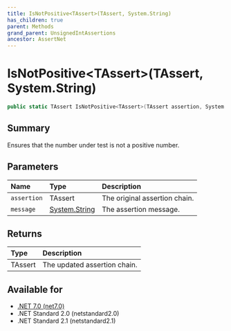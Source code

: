 ```yaml
---
title: IsNotPositive<TAssert>(TAssert, System.String)
has_children: true
parent: Methods
grand_parent: UnsignedIntAssertions
ancestor: AssertNet
---
```

# IsNotPositive&lt;TAssert&gt;(TAssert, System.String)

```csharp
public static TAssert IsNotPositive<TAssert>(TAssert assertion, System.String message);
```

## Summary
Ensures that the number under test is not a positive number.

## Parameters
|Name|Type|Description|
|:-|:-|:-|
|`assertion`|TAssert|The original assertion chain.|
|`message`|[System.String](https://learn.microsoft.com/en-us/dotnet/api/system.string)|The assertion message.|

## Returns
|Type|Description|
|:-|:-|
|TAssert|The updated assertion chain.|

## Available for
- [.NET 7.0 (net7.0)](https://versionsof.net/core/7.0/)
- .NET Standard 2.0 (netstandard2.0)
- .NET Standard 2.1 (netstandard2.1)
